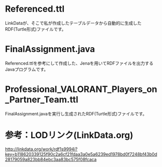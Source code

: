 # Referenced.ttl
LinkDataが、そこで私が作成したテーブルデータから自動的に生成したRDF(Turtle形式)ファイルです。

# FinalAssignment.java
Referenced.ttlを参考にして作成した、Jenaを用いてRDFファイルを出力するJavaプログラムです。

# Professional_VALORANT_Players_on_Partner_Team.ttl
FinalAssignment.javaを実行し生成されたRDF(Turtle形式)ファイルです。

# 参考：LODリンク(LinkData.org)
http://linkdata.org/work/rdf1s9994i?key=b118620339125f90c2a6cf21fdaa3a0e5a6239ed1978bd0f7248bf43b0d28179059a823bb84ebc3aa83bc575f08fcaca
